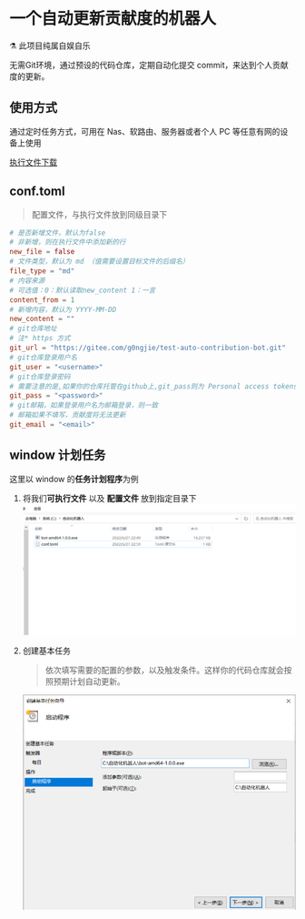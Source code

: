 # 一个自动更新贡献度的机器人

:alembic: 此项目纯属自娱自乐

无需Git环境，通过预设的代码仓库，定期自动化提交 commit，来达到个人贡献度的更新。

## 使用方式

通过定时任务方式，可用在 Nas、软路由、服务器或者个人 PC 等任意有网的设备上使用

[执行文件下载](https://github.com/g0ngjie/auto-contribution-bot/releases/tag/v1.0.0)

## conf.toml

> 配置文件，与执行文件放到同级目录下

```toml
# 是否新增文件，默认为false
# 非新增，则在执行文件中添加新的行
new_file = false
# 文件类型，默认为 md （值需要设置目标文件的后缀名）
file_type = "md"
# 内容来源
# 可选值：0：默认读取new_content 1：一言
content_from = 1
# 新增内容，默认为 YYYY-MM-DD
new_content = ""
# git仓库地址
# 注* https 方式
git_url = "https://gitee.com/g0ngjie/test-auto-contribution-bot.git"
# git仓库登录用户名
git_user = "<username>"
# git仓库登录密码
# 需要注意的是,如果你的仓库托管在github上,git_pass则为 Personal access tokens (访问令牌)
git_pass = "<password>"
# git邮箱，如果登录用户名为邮箱登录，则一致
# 邮箱如果不填写，贡献度将无法更新
git_email = "<email>"
```

## window 计划任务

这里以 window 的**任务计划程序**为例

1. 将我们**可执行文件** 以及 **配置文件** 放到指定目录下
   ![window_dir](assets/window_dir.png)

2. 创建基本任务

   > 依次填写需要的配置的参数，以及触发条件。这样你的代码仓库就会按照预期计划自动更新。

   ![task](assets/task.png)
